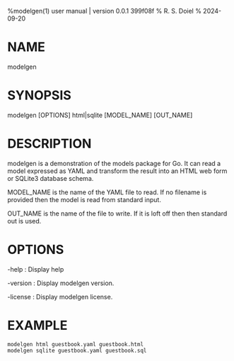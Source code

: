 %modelgen(1) user manual | version 0.0.1 399f08f
% R. S. Doiel
% 2024-09-20

# NAME

modelgen 

# SYNOPSIS

modelgen [OPTIONS] html|sqlite [MODEL_NAME] [OUT_NAME]

# DESCRIPTION

modelgen is a demonstration of the models package for Go.  It can read
a model expressed as YAML and transform the result into an HTML web form
or SQLite3 database schema.

MODEL_NAME is the name of the YAML file to read. If no filename is provided
then the model is read from standard input.

OUT_NAME is the name of the file to write. If it is loft off then
then standard out is used.

# OPTIONS

-help
: Display help

-version
: Display modelgen version.

-license
: Display modelgen license.

# EXAMPLE

~~~
modelgen html guestbook.yaml guestbook.html
modelgen sqlite guestbook.yaml guestbook.sql
~~~


